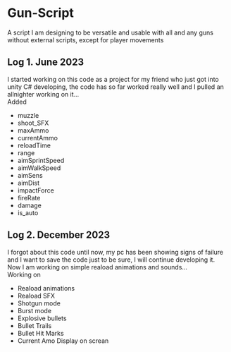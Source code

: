 # Gun-Script
A script I am designing to be versatile and usable with all and any guns without external scripts, except for player movements

## Log 1. June 2023
I started working on this code as a project for my friend who just got into unity C# developing, the code has so far worked really well and I pulled an allnighter working on it... <br>
Added
- muzzle
- shoot_SFX
- maxAmmo
- currentAmmo
- reloadTime
- range
- aimSprintSpeed
- aimWalkSpeed
- aimSens
- aimDist
- impactForce
- fireRate
- damage
- is_auto
  
## Log 2. December 2023
I forgot about this code until now, my pc has been showing signs of failure and I want to save the code just to be sure, I will continue developing it. Now I am working on simple reaload animations and sounds... <br>
Working on
- Reaload animations
- Reaload SFX
- Shotgun mode
- Burst mode
- Explosive bullets
- Bullet Trails
- Bullet Hit Marks
- Current Amo Display on screan
